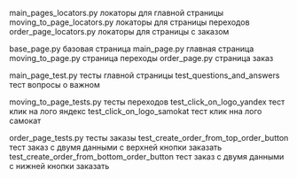 main_pages_locators.py локаторы для главной страницы
moving_to_page_locators.py локаторы для страницы переходов
order_page_locators.py локаторы для страницы с заказом

base_page.py базовая страница
main_page.py главная страница
moving_to_page.py страница переходы
order_page.py страница заказ

main_page_test.py тесты главной страницы
test_questions_and_answers тест вопросы о важном

moving_to_page_tests.py тесты переходов
test_click_on_logo_yandex тест клик на лого яндекс
test_click_on_logo_samokat тест клик нна лого самокат

order_page_tests.py тесты заказы
test_create_order_from_top_order_button тест заказ с двумя данными с верхней кнопки заказать
test_create_order_from_bottom_order_button тест заказ с двумя данными с нижней кнопки заказать
